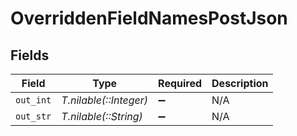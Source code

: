 # OverriddenFieldNamesPostJson


## Fields

| Field                  | Type                   | Required               | Description            |
| ---------------------- | ---------------------- | ---------------------- | ---------------------- |
| `out_int`              | *T.nilable(::Integer)* | :heavy_minus_sign:     | N/A                    |
| `out_str`              | *T.nilable(::String)*  | :heavy_minus_sign:     | N/A                    |